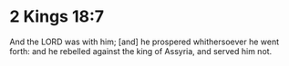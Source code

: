 # 2 Kings 18:7

And the LORD was with him; [and] he prospered whithersoever he went forth: and he rebelled against the king of Assyria, and served him not.